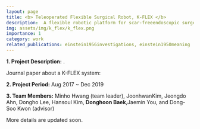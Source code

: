 ```yaml
---
layout: page
title: <b> Teleoperated Flexible Surgical Robot, K-FLEX </b>
description:  A flexible robotic platform for scar-freeendoscopic surgery 
img: assets/img/k_flex/k_flex.png
importance: 1
category: work
related_publications: einstein1956investigations, einstein1950meaning
---
```


<p><b>1. Project Description:</b> . </p>

<p> Journal paper about a K-FLEX system: </p>

<p><b>2. Project Period:</b> Aug 2017 ~ Dec 2019 </p>
<p><b>3. Team Members:</b> Minho Hwang (team leader), JoonhwanKim, Jeongdo Ahn, Dongho Lee, Hansoul Kim, <b>Donghoon Baek</b>,Jaemin You, and Dong-Soo Kwon (advisor) </p>

More details are updated soon.
